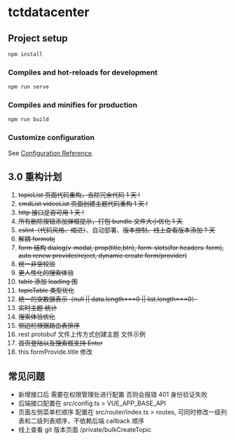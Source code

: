 # tctdatacenter

## Project setup

```bash
npm install
```

### Compiles and hot-reloads for development

```bash
npm run serve
```

### Compiles and minifies for production

```bash
npm run build
```

### Customize configuration

See [Configuration Reference](https://cli.vuejs.org/config/).

## 3.0 重构计划

1. ~~topicList 页面代码重构，去除冗余代码 1 天 !~~
2. ~~cmdList videoList 页面创建主题代码重构 1 天 !~~
3. ~~http 接口是否可用 1 天 !~~
4. ~~所有删除按钮添加弹框提示，打包 bundle 文件大小优化 1 天~~
5. ~~eslint（代码风格、缩进）~~、自动部署、~~版本控制、线上查看版本添加 ? 天~~
6. ~~解耦 formobj~~
7. ~~form 结构
   dialog(v-modal, prop(title,btn), form-slots(for headers-form), auto renew provider/reject, dynamic create form/provider)~~
8. ~~统一非空校验~~
9. ~~更人性化的搜索体验~~
10. ~~table 添加 loading 图~~
11. ~~topicTable 类型优化~~
12. ~~统一的空数据表示（null || data.length===0 || list.length===0）~~
13. ~~实时主题 统计~~
14. ~~搜索体验优化~~
15. ~~侧边栏根据路由表排序~~
16. rest protobuf 文件上传方式创建主题 文件示例
17. ~~首页登陆以及搜索框支持 Enter~~
18. this.formProvide.title 修改

## 常见问题

- 新增接口后 需要在权限管理处进行配置 否则会报错 401 身份验证失败
- 后端接口配置在 src/config.ts > VUE_APP_BASE_API
- 页面左侧菜单栏顺序 配置在 src/router/index.ts > routes, 可同时修改一级列表和二级列表顺序，不依赖后端 callback 顺序
- 线上查看 git 版本页面 /private/bulkCreateTopic
